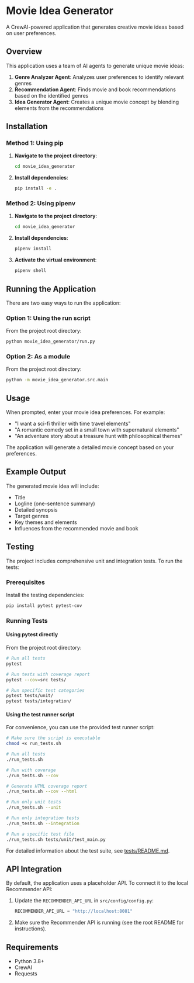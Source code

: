 # Movie Idea Generator

A CrewAI-powered application that generates creative movie ideas based on user preferences.

## Overview

This application uses a team of AI agents to generate unique movie ideas:

1. **Genre Analyzer Agent**: Analyzes user preferences to identify relevant genres
2. **Recommendation Agent**: Finds movie and book recommendations based on the identified genres
3. **Idea Generator Agent**: Creates a unique movie concept by blending elements from the recommendations

## Installation

### Method 1: Using pip

1. **Navigate to the project directory**:
   ```bash
   cd movie_idea_generator
   ```

2. **Install dependencies**:
   ```bash
   pip install -e .
   ```

### Method 2: Using pipenv

1. **Navigate to the project directory**:
   ```bash
   cd movie_idea_generator
   ```

2. **Install dependencies**:
   ```bash
   pipenv install
   ```

3. **Activate the virtual environment**:
   ```bash
   pipenv shell
   ```

## Running the Application

There are two easy ways to run the application:

### Option 1: Using the run script

From the project root directory:

```bash
python movie_idea_generator/run.py
```

### Option 2: As a module

From the project root directory:

```bash
python -m movie_idea_generator.src.main
```

## Usage

When prompted, enter your movie idea preferences. For example:
- "I want a sci-fi thriller with time travel elements"
- "A romantic comedy set in a small town with supernatural elements"
- "An adventure story about a treasure hunt with philosophical themes"

The application will generate a detailed movie concept based on your preferences.

## Example Output

The generated movie idea will include:
- Title
- Logline (one-sentence summary)
- Detailed synopsis
- Target genres
- Key themes and elements
- Influences from the recommended movie and book

## Testing

The project includes comprehensive unit and integration tests. To run the tests:

### Prerequisites

Install the testing dependencies:

```bash
pip install pytest pytest-cov
```

### Running Tests

#### Using pytest directly

From the project root directory:

```bash
# Run all tests
pytest

# Run tests with coverage report
pytest --cov=src tests/

# Run specific test categories
pytest tests/unit/
pytest tests/integration/
```

#### Using the test runner script

For convenience, you can use the provided test runner script:

```bash
# Make sure the script is executable
chmod +x run_tests.sh

# Run all tests
./run_tests.sh

# Run with coverage
./run_tests.sh --cov

# Generate HTML coverage report
./run_tests.sh --cov --html

# Run only unit tests
./run_tests.sh --unit

# Run only integration tests
./run_tests.sh --integration

# Run a specific test file
./run_tests.sh tests/unit/test_main.py
```

For detailed information about the test suite, see [tests/README.md](tests/README.md).

## API Integration

By default, the application uses a placeholder API. To connect it to the local Recommender API:

1. Update the `RECOMMENDER_API_URL` in `src/config/config.py`:
   ```python
   RECOMMENDER_API_URL = "http://localhost:8081"
   ```

2. Make sure the Recommender API is running (see the root README for instructions).

## Requirements

- Python 3.8+
- CrewAI
- Requests 